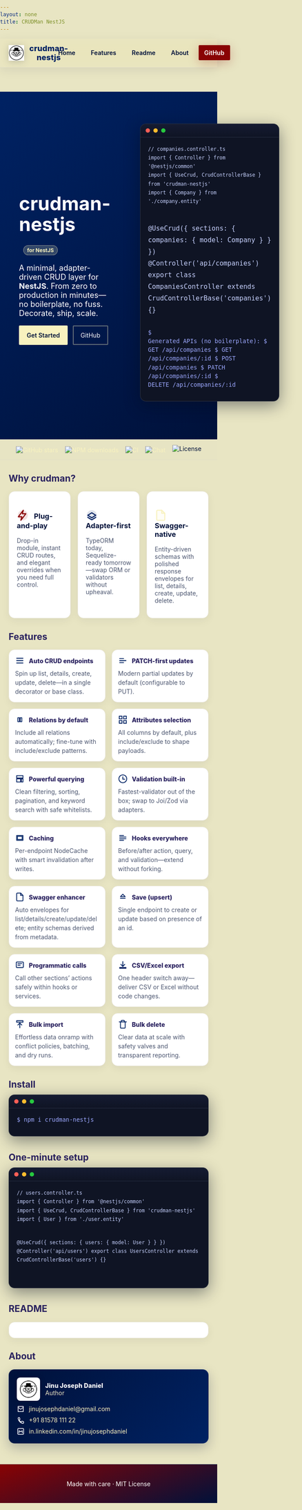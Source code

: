 ```yaml
---
layout: none
title: CRUDMan NestJS
---
```


<style>
  @import url('https://fonts.googleapis.com/css2?family=Plus+Jakarta+Sans:wght@400;500;600;700&display=swap');
  :root {
    --royal-crimson: #890304;
    --royal-navy: #00113a;
    --royal-purple: #002263;
    --royal-gold: #f8f2bf;
    --royal-cream: #e8e5c3;
    --accent-a: #890304; /* crimson */
    --accent-b: #002263; /* royal blue */
    --accent-c: #f8f2bf; /* soft gold */
  }
  html, body { margin: 0; padding: 0; font-family: 'Plus Jakarta Sans', Inter, ui-sans-serif, system-ui, -apple-system, Segoe UI, Roboto, Helvetica, Arial, "Apple Color Emoji", "Segoe UI Emoji"; background: var(--royal-cream); color: var(--royal-navy); scroll-behavior: smooth; }
  a { color: var(--royal-gold); text-decoration: none; }
  .hero { display: grid; grid-template-columns: 1fr 1fr; align-items: center; gap: 24px; padding: 72px 24px 56px; background: linear-gradient(140deg, var(--royal-purple), var(--royal-navy)); color: white; }
  .hero h1 { font-size: 44px; line-height: 1.1; margin: 0 0 12px; }
  .hero p { font-size: 18px; opacity: .95; }
  .hero .cta { margin-top: 18px; display: flex; gap: 12px; }
  .btn { padding: 12px 16px; border-radius: 2px; border: 2px solid rgba(255,255,255,.2); color: white; }
  .btn.primary { background: var(--royal-gold); color: var(--royal-navy); border-color: var(--royal-gold); font-weight: 600; }
  .btn { border-color: rgba(248,242,191,.4) }
  .container { max-width: 1060px; margin: 0 auto; padding: 0 20px; }
  .badge-nest { display:inline-block; margin-left: 10px; padding: 4px 8px; font-size: 12px; border-radius: 999px; background: rgba(248,242,191,.2); color: var(--royal-gold); border: 1px solid rgba(248,242,191,.4); font-weight: 700 }
  .logo-wrap { display:flex; justify-content:center; }
  .logo-badge { background: #fff; border-radius: 999px; padding: 12px; box-shadow: 0 6px 22px rgba(0,0,0,.25); display:inline-block; }
  .logo { width: 180px; filter: drop-shadow(0 6px 18px rgba(0,0,0,.2)); }
  /* Terminal window */
  .terminal { border-radius: 14px; background: #0f1424; color: #e8ecff; border: 1px solid rgba(255,255,255,.12); box-shadow: 0 10px 36px rgba(4,10,28,.45); overflow: hidden; }
  .terminal .tbar { display:flex; align-items:center; gap:8px; padding: 10px 12px; background: linear-gradient(180deg, #151b32, #0f1424); border-bottom: 1px solid rgba(255,255,255,.08); }
  .terminal .dot { width: 10px; height: 10px; border-radius: 50%; display:inline-block; }
  .terminal .dot.red { background: #ff5f56 }
  .terminal .dot.amber { background: #ffbd2e }
  .terminal .dot.green { background: #27c93f }
  .terminal .tbody { padding: 16px 18px; font-family: ui-monospace, SFMono-Regular, Menlo, Monaco, Consolas, "Liberation Mono", "Courier New", monospace; font-size: 13.5px; line-height: 1.5; }
  .terminal pre { margin: 0 0 12px; white-space: pre-wrap; }
  .terminal code, .terminal kbd { color: #c7d2ff }
  .terminal .prompt { color: #9ca8ff }
  /* Floating terminal animation */
  @keyframes gentleFloat { 0% { transform: translateY(0) } 50% { transform: translateY(-10px) } 100% { transform: translateY(0) } }
  .terminal { animation: gentleFloat 8s ease-in-out infinite; }
  .grid { display: grid; grid-template-columns: repeat(3, 1fr); gap: 16px; }
  .card { background: white; border-radius: 14px; padding: 18px; border: 1px solid #e9e6da; box-shadow: 0 6px 20px rgba(11,31,58,.06); }
  .muted { color: #4c5670; }
  /* Feature cards */
  .feat-grid { display: grid; grid-template-columns: repeat(3, minmax(0, 1fr)); gap: 14px; margin: 16px 0 }
  @media (max-width: 960px) { .feat-grid { grid-template-columns: repeat(2, minmax(0, 1fr)) } }
  @media (max-width: 640px) { .feat-grid { grid-template-columns: 1fr } }
  .feat-card { background: #fff; border-radius: 14px; border: 1px solid #e9e6da; padding: 14px; box-shadow: 0 6px 18px rgba(0,17,58,.06); transition: transform .2s ease, box-shadow .2s ease, border-color .2s ease }
  .feat-card:hover { transform: translateY(-3px); box-shadow: 0 12px 28px rgba(0,17,58,.10); border-color: #e2dfc6 }
  .feat-head { display:flex; align-items:center; gap: 10px; margin-bottom: 8px }
  .feat-icon { width: 22px; height: 22px; stroke: var(--royal-purple); fill: none; stroke-width: 2; stroke-linecap: round; stroke-linejoin: round }
  .feat-title { font-weight: 800; color: #2a225f }
  .feat-desc { color: #4c5670; font-size: 14px; line-height: 1.5 }
  /* Icons */
  .icon { width: 20px; height: 20px; vertical-align: -4px; margin-right: 8px; }
  .ticon { width: 16px; height: 16px; vertical-align: -2px; margin-right: 6px; opacity: 0.9 }
  .icon, .ticon { stroke: currentColor; fill: none; stroke-width: 2; stroke-linecap: round; stroke-linejoin: round }
  .icon-badge { width: 28px; height: 28px; vertical-align: -6px; margin-right: 8px }
  .footer { text-align:center; padding: 36px 24px; color: #ffffff; background: linear-gradient(160deg, var(--royal-crimson), var(--royal-navy)); border-top: 1px solid rgba(255,255,255,.12); margin-top: 48px; }
  /* Author card */
  .author-card { background: linear-gradient(135deg, var(--royal-navy), var(--royal-purple)); color: #fff; border-radius: 14px; padding: 18px; border: 1px solid rgba(255,255,255,.12); box-shadow: 0 10px 28px rgba(0,17,58,.25); }
  .author-header { display:flex; align-items:center; gap: 12px; margin-bottom: 10px }
  .author-avatar { width: 42px; height: 42px; border-radius: 8px; background: #fff; padding: 6px; box-shadow: 0 4px 16px rgba(0,0,0,.2) }
  .author-name { font-weight: 800; letter-spacing: .2px }
  .author-contacts { display:grid; grid-template-columns: 1fr; gap: 8px; }
  .author-row { display:flex; align-items:center; gap: 10px; }
  .author-row a { color: var(--royal-gold) }
  .aicon { width: 18px; height: 18px; stroke: #fff; fill: none; stroke-width: 2; stroke-linecap: round; stroke-linejoin: round }
  /* Animations */
  @keyframes fadeUp { from { opacity: 0; transform: translateY(16px); } to { opacity: 1; transform: translateY(0); } }
  @keyframes float { 0% { transform: translateY(0) } 50% { transform: translateY(-6px) } 100% { transform: translateY(0) } }
  .hero h1 { animation: fadeUp .6s ease-out both; }
  .hero p { animation: fadeUp .7s ease-out both; }
  .hero .cta { animation: fadeUp .8s ease-out both; }
  .logo { animation: float 4s ease-in-out infinite; }
  .card { animation: fadeUp .6s ease-out both; }
  .card:nth-child(2) { animation-delay: .1s }
  .card:nth-child(3) { animation-delay: .2s }
  /* Header */
  .site-header { position: sticky; top: 0; z-index: 60; background: rgba(232,229,195,0.75); backdrop-filter: saturate(180%) blur(14px); border-bottom: 1px solid #e2dfc6; box-shadow: 0 6px 24px rgba(0,17,58,0.08); }
  .site-header .nav { display:flex; align-items:center; justify-content:space-between; max-width:1060px; margin:0 auto; padding: 12px 20px; }
  .site-header .brand { display:flex; align-items:center; gap:12px; color: var(--royal-purple); font-weight: 800; letter-spacing: .2px; font-size: 18px; }
  .site-header .brand img { width: 36px; height: 36px; filter: drop-shadow(0 2px 8px rgba(11,31,58,.2)); }
  .site-header .links { display:flex; gap: 10px; align-items:center; }
  .site-header .links a { color: var(--royal-navy); padding: 8px 12px; border-radius: 2px; border: 1px solid transparent; transition: all .2s ease; font-weight: 600; }
  .site-header .links a:hover { background:#f3efe0; border-color: #e8dfc4; transform: translateY(-1px) }
  .site-header .links a.active { background: var(--royal-gold); color: var(--royal-navy); border-color: #e2dfc6; box-shadow: 0 2px 8px rgba(0,17,58,.12) }
  .site-header .links .cta-gh { background: var(--royal-crimson); color: #fff; border-color: var(--royal-crimson); box-shadow: 0 6px 24px rgba(137,3,4,.25); }
  .site-header .links .cta-gh:hover { filter: brightness(1.05) }
  /* Trust row */
  .trust { display:flex; align-items:center; justify-content:center; gap: 16px; padding: 12px 16px; background: rgba(232,229,195,.6); border-top: 1px solid #e2dfc6; border-bottom: 1px solid #e2dfc6 }
  .trust img { height: 22px }
  /* Copy buttons and toast */
  .copy-btn { position: absolute; top: 8px; right: 8px; font-size: 12px; background: rgba(248,242,191,.95); color: #00113a; border: 1px solid #e2dfc6; border-radius: 2px; padding: 4px 8px; cursor: pointer }
  .copy-btn:hover { filter: brightness(0.98) }
  pre { position: relative }
  .toast { position: fixed; right: 16px; bottom: 16px; background: linear-gradient(135deg, var(--royal-purple), var(--royal-navy)); color: #fff; padding: 10px 14px; border-radius: 8px; box-shadow: 0 10px 28px rgba(0,17,58,.25); opacity: 0; transform: translateY(8px); transition: all .2s ease; pointer-events: none; z-index: 80 }
  .toast.show { opacity: 1; transform: translateY(0) }
  /* WhatsApp widget */
  .wa-widget { position: fixed; right: 18px; bottom: 84px; z-index: 70; display: flex; align-items: center; gap: 8px; text-decoration: none; background: #25D366; color: #00113a; padding: 10px 12px; border-radius: 999px; box-shadow: 0 10px 24px rgba(0,0,0,.2); border: 1px solid rgba(0,0,0,.08) }
  .wa-widget:hover { filter: brightness(1.05); transform: translateY(-1px) }
  .wa-icon { width: 18px; height: 18px; fill: #00113a }
</style>

<header class="site-header">
  <div class="nav">
    <div class="brand"><img src="assets/crudman-logo.svg" alt="logo" /> crudman-nestjs</div>
    <nav class="links">
      <a href="#home">Home</a>
      <a href="#features">Features</a>
      <a href="#readme">Readme</a>
      <a href="#about">About</a>
      <a class="cta-gh" href="https://github.com/jinujd/crudman-nestjs" target="_blank" rel="noopener">GitHub</a>
    </nav>
  </div>
</header>

<section id="home" class="hero">
  <div class="container">
    <h1>crudman-nestjs <span class="badge-nest">for NestJS</span></h1>
    <p>A minimal, adapter-driven CRUD layer for <strong>NestJS</strong>. From zero to production in minutes—no boilerplate, no fuss. Decorate, ship, scale.</p>
    <div class="cta">
      <a class="btn primary" href="https://github.com/jinujd/crudman-nestjs#readme">Get Started</a>
      <a class="btn" href="https://github.com/jinujd/crudman-nestjs">GitHub</a>
    </div>
  </div>
  <div style="padding: 8px 24px">
    <div class="terminal">
      <div class="tbar"><span class="dot red"></span><span class="dot amber"></span><span class="dot green"></span></div>
      <div class="tbody">
        <pre><code>// companies.controller.ts
import { Controller } from '@nestjs/common'
import { UseCrud, CrudControllerBase } from 'crudman-nestjs'
import { Company } from './company.entity'

@UseCrud({ sections: { companies: { model: Company } } })
@Controller('api/companies')
export class CompaniesController extends CrudControllerBase('companies') {}</code></pre>
        <pre class="prompt">$ Generated APIs (no boilerplate):
$ GET    /api/companies
$ GET    /api/companies/:id
$ POST   /api/companies
$ PATCH  /api/companies/:id
$ DELETE /api/companies/:id</pre>
      </div>
    </div>
  </div>
</section>

<div class="trust">
  <a href="https://github.com/jinujd/crudman-nestjs" target="_blank" rel="noopener"><img alt="GitHub stars" src="https://img.shields.io/github/stars/jinujd/crudman-nestjs?style=flat&color=00113a&labelColor=f8f2bf&label=stars"></a>
  <a href="https://www.npmjs.com/package/crudman-nestjs" target="_blank" rel="noopener"><img alt="NPM downloads" src="https://img.shields.io/npm/dm/crudman-nestjs.svg?logo=npm&logoColor=white&color=00113a&labelColor=f8f2bf&label=downloads"></a>
  <a href="https://github.com/jinujd/crudman-nestjs/actions" target="_blank" rel="noopener"><img alt="CI" src="https://img.shields.io/github/actions/workflow/status/jinujd/crudman-nestjs/node.js.yml?branch=main&label=CI&color=00113a&labelColor=f8f2bf"></a>
  <a href="https://github.com/jinujd/crudman-nestjs/discussions" target="_blank" rel="noopener"><img alt="Chat" src="https://img.shields.io/badge/Chat-Discussions-00113a.svg?labelColor=f8f2bf"></a>
  <img alt="License" src="https://img.shields.io/badge/license-MIT-00113a.svg?labelColor=f8f2bf">
 </div>

<div class="container">
  <h2 id="features" style="color:#2a225f">Why crudman?</h2>
  <div class="grid">
    <div class="card">
      <h3>
        <svg class="icon-badge" viewBox="0 0 24 24" style="color:var(--accent-a)">
          <circle cx="12" cy="12" r="10" fill="currentColor" opacity=".12"/>
          <path d="M13 2L3 15h7l-2 7 10-13h-7z" stroke="currentColor" fill="none" stroke-width="2" stroke-linecap="round" stroke-linejoin="round"/>
        </svg>
        Plug-and-play
      </h3>
      <p class="muted">Drop-in module, instant CRUD routes, and elegant overrides when you need full control.</p>
    </div>
    <div class="card">
      <h3>
        <svg class="icon-badge" viewBox="0 0 24 24" style="color:var(--accent-b)">
          <circle cx="12" cy="12" r="10" fill="currentColor" opacity=".12"/>
          <path d="M4 12l8-5 8 5-8 5-8-5z" stroke="currentColor" fill="none" stroke-width="2" stroke-linecap="round" stroke-linejoin="round"/>
          <path d="M4 16l8 5 8-5" stroke="currentColor" fill="none" stroke-width="2" stroke-linecap="round" stroke-linejoin="round"/>
        </svg>
        Adapter-first
      </h3>
      <p class="muted">TypeORM today, Sequelize-ready tomorrow—swap ORM or validators without upheaval.</p>
    </div>
    <div class="card">
      <h3>
        <svg class="icon-badge" viewBox="0 0 24 24" style="color:var(--accent-c)">
          <circle cx="12" cy="12" r="10" fill="currentColor" opacity=".12"/>
          <path d="M14 2H6a2 2 0 0 0-2 2v16a2 2 0 0 0 2 2h12a2 2 0 0 0 2-2V8z" stroke="currentColor" fill="none" stroke-width="2" stroke-linecap="round" stroke-linejoin="round"/>
          <path d="M14 2v6h6" stroke="currentColor" fill="none" stroke-width="2" stroke-linecap="round" stroke-linejoin="round"/>
        </svg>
        Swagger-native
      </h3>
      <p class="muted">Entity-driven schemas with polished response envelopes for list, details, create, update, delete.</p>
    </div>
  </div>

  <h2 style="color:#2a225f">Features</h2>
  <div class="feat-grid">
    <div class="feat-card"><div class="feat-head"><svg class="feat-icon" viewBox="0 0 24 24"><path d="M4 6h16M4 12h16M4 18h16"/></svg><div class="feat-title">Auto CRUD endpoints</div></div><div class="feat-desc">Spin up list, details, create, update, delete—in a single decorator or base class.</div></div>
    <div class="feat-card"><div class="feat-head"><svg class="feat-icon" viewBox="0 0 24 24"><path d="M4 12h16M4 7h10M4 17h10"/></svg><div class="feat-title">PATCH-first updates</div></div><div class="feat-desc">Modern partial updates by default (configurable to PUT).</div></div>
    <div class="feat-card"><div class="feat-head"><svg class="feat-icon" viewBox="0 0 24 24"><path d="M7 7h4v10H7zM13 7h4v10h-4z"/></svg><div class="feat-title">Relations by default</div></div><div class="feat-desc">Include all relations automatically; fine-tune with include/exclude patterns.</div></div>
    <div class="feat-card"><div class="feat-head"><svg class="feat-icon" viewBox="0 0 24 24"><rect x="3" y="3" width="7" height="7"/><rect x="14" y="3" width="7" height="7"/><rect x="3" y="14" width="7" height="7"/><rect x="14" y="14" width="7" height="7"/></svg><div class="feat-title">Attributes selection</div></div><div class="feat-desc">All columns by default, plus include/exclude to shape payloads.</div></div>
    <div class="feat-card"><div class="feat-head"><svg class="feat-icon" viewBox="0 0 24 24"><path d="M4 4h16v6H4zM4 12h10v8H4zM16 12h4v8h-4z"/></svg><div class="feat-title">Powerful querying</div></div><div class="feat-desc">Clean filtering, sorting, pagination, and keyword search with safe whitelists.</div></div>
    <div class="feat-card"><div class="feat-head"><svg class="feat-icon" viewBox="0 0 24 24"><circle cx="12" cy="12" r="10"/><path d="M12 7v6h5"/></svg><div class="feat-title">Validation built-in</div></div><div class="feat-desc">Fastest-validator out of the box; swap to Joi/Zod via adapters.</div></div>
    <div class="feat-card"><div class="feat-head"><svg class="feat-icon" viewBox="0 0 24 24"><rect x="4" y="6" width="16" height="12"/><rect x="6" y="8" width="12" height="8"/></svg><div class="feat-title">Caching</div></div><div class="feat-desc">Per-endpoint NodeCache with smart invalidation after writes.</div></div>
    <div class="feat-card"><div class="feat-head"><svg class="feat-icon" viewBox="0 0 24 24"><path d="M4 6h10M4 10h16M4 14h16M4 18h10"/></svg><div class="feat-title">Hooks everywhere</div></div><div class="feat-desc">Before/after action, query, and validation—extend without forking.</div></div>
    <div class="feat-card"><div class="feat-head"><svg class="feat-icon" viewBox="0 0 24 24"><path d="M14 2H6a2 2 0 0 0-2 2v16a2 2 0 0 0 2 2h12a2 2 0 0 0 2-2V8z"/><path d="M14 2v6h6"/></svg><div class="feat-title">Swagger enhancer</div></div><div class="feat-desc">Auto envelopes for list/details/create/update/delete; entity schemas derived from metadata.</div></div>
    <div class="feat-card"><div class="feat-head"><svg class="feat-icon" viewBox="0 0 24 24"><path d="M12 5l6 6H6l6-6zM6 15h12"/></svg><div class="feat-title">Save (upsert)</div></div><div class="feat-desc">Single endpoint to create or update based on presence of an id.</div></div>
    <div class="feat-card"><div class="feat-head"><svg class="feat-icon" viewBox="0 0 24 24"><rect x="3" y="4" width="18" height="14" rx="2"/><path d="M7 8h10M7 12h6"/></svg><div class="feat-title">Programmatic calls</div></div><div class="feat-desc">Call other sections’ actions safely within hooks or services.</div></div>
    <div class="feat-card"><div class="feat-head"><svg class="feat-icon" viewBox="0 0 24 24"><path d="M12 3v12"/><path d="M7 10l5 5 5-5"/><rect x="4" y="18" width="16" height="2"/></svg><div class="feat-title">CSV/Excel export</div></div><div class="feat-desc">One header switch away—deliver CSV or Excel without code changes.</div></div>
    <div class="feat-card"><div class="feat-head"><svg class="feat-icon" viewBox="0 0 24 24"><path d="M12 21V9"/><path d="M7 14l5-5 5 5"/><rect x="4" y="3" width="16" height="4"/></svg><div class="feat-title">Bulk import</div></div><div class="feat-desc">Effortless data onramp with conflict policies, batching, and dry runs.</div></div>
    <div class="feat-card"><div class="feat-head"><svg class="feat-icon" viewBox="0 0 24 24"><path d="M3 6h18M6 6v14a2 2 0 0 0 2 2h8a2 2 0 0 0 2-2V6"/><path d="M8 6V4a2 2 0 0 1 2-2h4a2 2 0 0 1 2 2v2"/></svg><div class="feat-title">Bulk delete</div></div><div class="feat-desc">Clear data at scale with safety valves and transparent reporting.</div></div>
  </div>

  <h2 style="color:#2a225f">Install</h2>
  <div class="terminal" style="margin-bottom:16px">
    <div class="tbar"><span class="dot red"></span><span class="dot amber"></span><span class="dot green"></span></div>
    <div class="tbody">
      <pre class="prompt">$ npm i crudman-nestjs</pre>
    </div>
  </div>

  <h2 style="color:#2a225f">One-minute setup</h2>
  <div class="terminal">
    <div class="tbar"><span class="dot red"></span><span class="dot amber"></span><span class="dot green"></span></div>
    <div class="tbody">
      <pre><code>// users.controller.ts
import { Controller } from '@nestjs/common'
import { UseCrud, CrudControllerBase } from 'crudman-nestjs'
import { User } from './user.entity'

@UseCrud({ sections: { users: { model: User } } })
@Controller('api/users')
export class UsersController extends CrudControllerBase('users') {}</code></pre>
    </div>
  </div>

  <h2 id="readme" style="color:#2a225f">README</h2>
  <div id="readme-container" class="card" style="overflow:auto; max-height: 80vh"></div>

  <h2 id="about" style="color:#2a225f">About</h2>
  <div class="author-card">
    <div class="author-header">
      <div class="author-avatar"><img src="assets/crudman-logo.svg" alt="logo" style="width:100%; height:100%"/></div>
      <div>
        <div class="author-name">Jinu Joseph Daniel</div>
        <div class="muted" style="color:#e8e5c3">Author</div>
      </div>
    </div>
    <div class="author-contacts">
      <div class="author-row"><svg class="aicon" viewBox="0 0 24 24"><path d="M4 4h16v16H4z"/><path d="M4 7l8 6 8-6"/></svg><a href="mailto:jinujosephdaniel@gmail.com">jinujosephdaniel@gmail.com</a></div>
      <div class="author-row"><svg class="aicon" viewBox="0 0 24 24"><path d="M6.6 10.8a15 15 0 006.6 6.6l2.2-2.2a1 1 0 011.1-.2 11.6 11.6 0 003.5 1.1 1 1 0 011 .99V20a2 2 0 01-2 2A18 18 0 014 6a2 2 0 012-2h1.8a1 1 0 01.99 1 11.6 11.6 0 001.1 3.5 1 1 0 01-.2 1.1l-2.2 2.2z"/></svg><a href="tel:+918157811122">+91 81578 111 22</a></div>
      <div class="author-row"><svg class="aicon" viewBox="0 0 24 24"><rect x="3" y="3" width="18" height="18" rx="2"/><path d="M7 17v-7l5 3 5-3v7"/></svg><a href="https://in.linkedin.com/in/jinujosephdaniel" target="_blank" rel="noopener">in.linkedin.com/in/jinujosephdaniel</a></div>
    </div>
  </div>

</div>
<div class="footer">Made with care · MIT License</div>

<script>
  // Lightweight README fetch & render fallback if served via GitHub Pages without Jekyll plugins
  (async function() {
    try {
      const res = await fetch('https://raw.githubusercontent.com/jinujd/crudman-nestjs/main/README.md')
      if (!res.ok) return
      const md = await res.text()
      // Simple markdown renderer that preserves raw HTML in README, while protecting code blocks
      const codeBlocks = []
      let tmp = md.replace(/```([\s\S]*?)```/g, (_m, code) => {
        codeBlocks.push(code)
        return `@@CODEBLOCK_${codeBlocks.length - 1}@@`
      })
      // Headings, lists, quotes, inline code (keep existing HTML intact)
      let html = tmp
        .replace(/^###\s+(.*)$/gm, '<h3>$1</h3>')
        .replace(/^##\s+(.*)$/gm, '<h2>$1</h2>')
        .replace(/^#\s+(.*)$/gm, '<h1>$1</h1>')
        .replace(/^>\s?(.*)$/gm, '<blockquote>$1</blockquote>')
        .replace(/^\-\s+(.*)$/gm, '<li>$1</li>')
        .replace(/(<li>[^<]*<\/li>\n?)+/g, (block) => `<ul>${block}</ul>`)
        .replace(/`([^`]+)`/g, '<code>$1</code>')
        .replace(/\n\n/g, '<br/><br/>')
      // Restore fenced code blocks with escaped HTML inside and add copy buttons
      html = html.replace(/@@CODEBLOCK_(\d+)@@/g, (_m, idx) => {
        const i = Number(idx)
        const raw = String(codeBlocks[i])
        const esc = raw.replace(/[&<>]/g, (c) => ({ '&': '&amp;', '<': '&lt;', '>': '&gt;' }[c]))
        const btn = `<button class=\"copy-btn\" data-code=\"${raw.replace(/"/g, '&quot;').replace(/`/g, '\\`')}\">Copy</button>`
        return `<pre><code>${esc}</code>${btn}</pre>`
      })
      const el = document.getElementById('readme-container')
      if (el) {
        el.innerHTML = html
        // Fix image paths from README (e.g., docs/assets/ → assets/ for GitHub Pages docs root)
        const imgs = el.querySelectorAll('img')
        imgs.forEach((img) => {
          const raw = img.getAttribute('src') || ''
          const fix = (s) => {
            if (/^https?:\/\//i.test(s)) return s
            let x = s.replace(/^\.\/?/, '').replace(/^\//, '')
            if (x.startsWith('docs/assets/')) return 'assets/' + x.slice('docs/assets/'.length)
            if (x.startsWith('docs/')) return x.replace(/^docs\//, '')
            if (x.startsWith('assets/assets/')) return x.replace(/^assets\/assets\//, 'assets/')
            return x
          }
          const fixed = fix(raw)
          if (fixed !== raw) img.setAttribute('src', fixed)
        })
      }
    } catch {}
  })()

  // Active section highlighting
  (function() {
    const links = Array.from(document.querySelectorAll('.site-header .links a[href^="#"]'))
    const map = new Map()
    links.forEach(a => {
      const id = a.getAttribute('href').slice(1)
      const sec = document.getElementById(id)
      if (sec) map.set(sec, a)
    })
    const setActive = (el) => {
      links.forEach(l => l.classList.remove('active'))
      if (el) el.classList.add('active')
    }
    const io = new IntersectionObserver((entries) => {
      let topMost = null
      entries.forEach(e => {
        if (e.isIntersecting) {
          if (!topMost || e.boundingClientRect.top < topMost.boundingClientRect.top) topMost = e
        }
      })
      if (topMost) setActive(map.get(topMost.target))
    }, { rootMargin: '-20% 0px -70% 0px', threshold: [0, 0.25, 0.5, 0.75, 1] })
    map.forEach((_, sec) => io.observe(sec))
    // Also update on click
    links.forEach(a => a.addEventListener('click', () => {
      setTimeout(() => setActive(a), 100)
    }))
  })()

  // Copy handling + toast
  (function() {
    const toast = document.createElement('div')
    toast.className = 'toast'
    toast.textContent = 'Copied to clipboard'
    document.body.appendChild(toast)
    const showToast = () => { toast.classList.add('show'); setTimeout(() => toast.classList.remove('show'), 1200) }
    document.addEventListener('click', async (e) => {
      const t = e.target
      if (t && t.classList && t.classList.contains('copy-btn')) {
        const code = t.getAttribute('data-code') || ''
        try { await navigator.clipboard.writeText(code); showToast() } catch {}
      }
    })
  })()
</script>

<!-- WhatsApp Chat with Author (GetButton.io) -->
<script type="text/javascript">
  (function () {
    var options = {
      whatsapp: "+918157811122",
      call_to_action: "Chat with author",
      position: "right",
    };
    var proto = document.location.protocol, host = "getbutton.io", url = proto + "//static." + host;
    var s = document.createElement('script'); s.type = 'text/javascript'; s.async = true; s.src = url + '/widget-send-button/js/init.js';
    s.onload = function () { WhWidgetSendButton.init(host, proto, options); };
    var x = document.getElementsByTagName('script')[0]; x.parentNode.insertBefore(s, x);
  })();
 </script>
